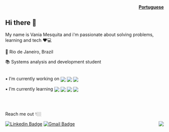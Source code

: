#### <p align="right"> <a href="README.md/" target="_blank">Portuguese</a></p>
## Hi there 👋

My name is Vania Mesquita and i'm passionate about solving problems, learning and tech ❤️💻

📍 Rio de Janeiro, Brazil

📚 Systems analysis and development student
<br><br>
 
▪️ I’m currently working on <img align="center" src="https://img.shields.io/badge/Microsoft%20Excel-217346?logo=microsoft-excel&logoColor=white" />
<img align="center" src="https://img.shields.io/badge/Microsoft%20PowerPoint-B7472A?logo=microsoft-powerpoint&logoColor=white" />
<img align="center" src="https://img.shields.io/badge/Microsoft%20Office-D83B01?logo=microsoft-office&logoColor=white" />
 
▪️ I’m currently learning <img align="center" src="https://img.shields.io/badge/html5-E34F26?logo=html5&logoColor=white" />
<img align="center" src="https://img.shields.io/badge/css3-1572B6?logo=css3&logoColor=white" />
<img align="center" src="https://img.shields.io/badge/bootstrap-563D7C?logo=bootstrap&logoColor=white" />
<img align="center" src="https://img.shields.io/badge/Javascript-F7DF1E?logo=Javascript&logoColor=black" />



<br><br>

Reach me out 👇🏼

[![Linkedin Badge](https://img.shields.io/badge/-LinkedIn-blue?style=flat-square&logo=Linkedin&logoColor=white&link=https://www.linkedin.com/in/vaniamesquita/)](https://www.linkedin.com/in/vaniamesquita/)
[![Gmail Badge](https://img.shields.io/badge/-vaniasalesm@gmail.com-D14836?style=flat-square&logo=Gmail&logoColor=white&link=mailto:vaniasalesm@gmail.com)](mailto:vaniasalesm@gmail.com)
 <a href="#"><img align="right" src="https://badges.pufler.dev/visits/vaniamesquita/vaniamesquita"></a>
